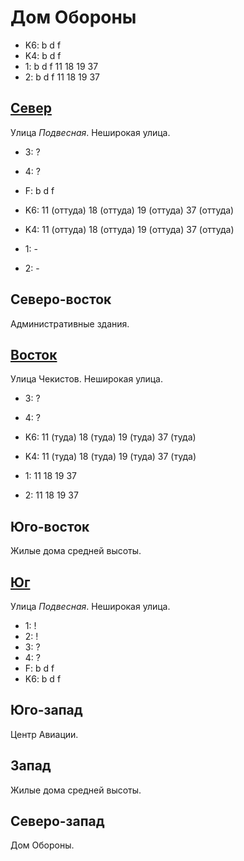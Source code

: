 # Дом Обороны

* K6:   b   d   f
* K4:   b   d   f
* 1:    b   d   f
        11  18  19  37
* 2:    b   d   f
        11  18  19  37

## [Север](./585045.md)

Улица *Подвесная*.
Неширокая улица.

* 3:    ?
* 4:    ?
* F:    b   d   f

* K6:   11 (оттуда) 18 (оттуда) 19 (оттуда) 37 (оттуда)
* K4:   11 (оттуда) 18 (оттуда) 19 (оттуда) 37 (оттуда)
* 1:    -
* 2:    -

## Северо-восток

Административные здания.

## [Восток](./590050.md)

Улица Чекистов.
Неширокая улица.

* 3:    ?
* 4:    ?

* K6:   11 (туда)   18 (туда)   19 (туда)   37 (туда)
* K4:   11 (туда)   18 (туда)   19 (туда)   37 (туда)
* 1:    11  18  19  37
* 2:    11  18  19  37

## Юго-восток

Жилые дома средней высоты.

## [Юг](./585060.md)

Улица *Подвесная*.
Неширокая улица.

* 1:    !
* 2:    !
* 3:    ?
* 4:    ?
* F:    b   d   f
* K6:   b   d   f

## Юго-запад

Центр Авиации.

## Запад

Жилые дома средней высоты.

## Северо-запад

Дом Обороны.
